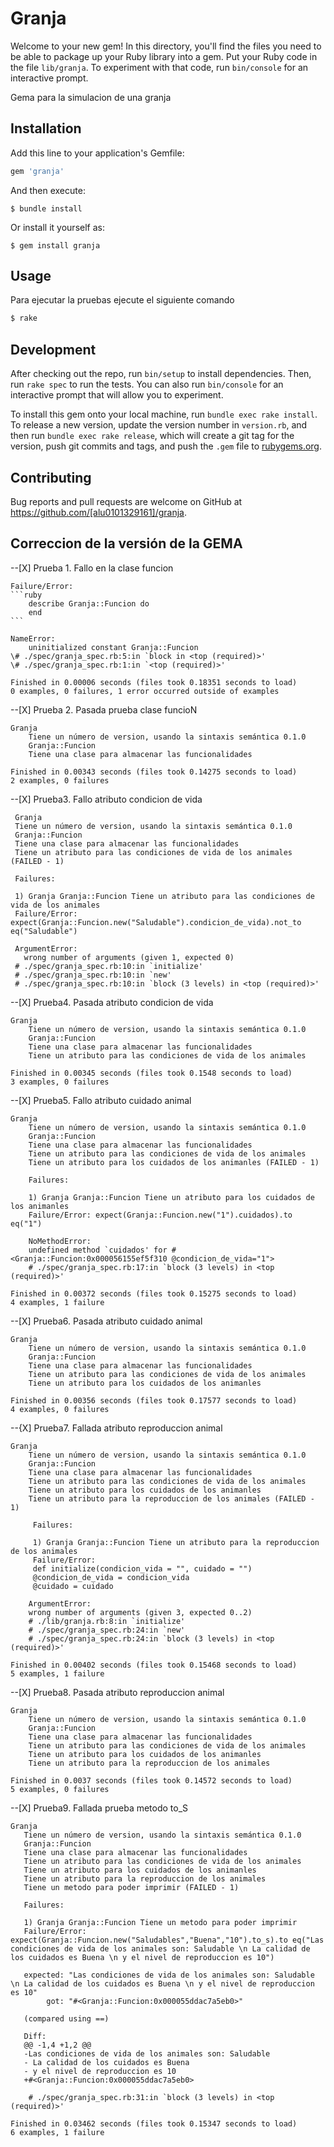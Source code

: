 # Granja

Welcome to your new gem! In this directory, you'll find the files you need to be able to package up your Ruby library into a gem. Put your Ruby code in the file `lib/granja`. To experiment with that code, run `bin/console` for an interactive prompt.

Gema para la simulacion de una granja

## Installation

Add this line to your application's Gemfile:

```ruby
gem 'granja'
```

And then execute:

    $ bundle install

Or install it yourself as:

    $ gem install granja

## Usage

Para ejecutar la pruebas ejecute el siguiente comando
```ruby
$ rake
```


## Development

After checking out the repo, run `bin/setup` to install dependencies. Then, run `rake spec` to run the tests. You can also run `bin/console` for an interactive prompt that will allow you to experiment.

To install this gem onto your local machine, run `bundle exec rake install`. To release a new version, update the version number in `version.rb`, and then run `bundle exec rake release`, which will create a git tag for the version, push git commits and tags, and push the `.gem` file to [rubygems.org](https://rubygems.org).

## Contributing

Bug reports and pull requests are welcome on GitHub at https://github.com/[alu0101329161]/granja.

## Correccion de la versión de la GEMA


--[X] Prueba 1. Fallo en la clase funcion

	Failure/Error:
	```ruby
        describe Granja::Funcion do 
        end
	```

	NameError:
        uninitialized constant Granja::Funcion
	\# ./spec/granja_spec.rb:5:in `block in <top (required)>'
	\# ./spec/granja_spec.rb:1:in `<top (required)>'

	Finished in 0.00006 seconds (files took 0.18351 seconds to load)
	0 examples, 0 failures, 1 error occurred outside of examples


--[X] Prueba 2. Pasada prueba clase funcioN

	Granja
        Tiene un número de version, usando la sintaxis semántica 0.1.0
        Granja::Funcion
        Tiene una clase para almacenar las funcionalidades

	Finished in 0.00343 seconds (files took 0.14275 seconds to load)
	2 examples, 0 failures

--[X] Prueba3. Fallo atributo condicion de vida

     Granja
     Tiene un número de version, usando la sintaxis semántica 0.1.0
     Granja::Funcion
     Tiene una clase para almacenar las funcionalidades
     Tiene un atributo para las condiciones de vida de los animales (FAILED - 1)

     Failures:

     1) Granja Granja::Funcion Tiene un atributo para las condiciones de vida de los animales
     Failure/Error: expect(Granja::Funcion.new("Saludable").condicion_de_vida).not_to eq("Saludable")
     
     ArgumentError:
       wrong number of arguments (given 1, expected 0)
     # ./spec/granja_spec.rb:10:in `initialize'
     # ./spec/granja_spec.rb:10:in `new'
     # ./spec/granja_spec.rb:10:in `block (3 levels) in <top (required)>'

--[X] Prueba4. Pasada atributo condicion de vida

	Granja
        Tiene un número de version, usando la sintaxis semántica 0.1.0
        Granja::Funcion
        Tiene una clase para almacenar las funcionalidades
        Tiene un atributo para las condiciones de vida de los animales

	Finished in 0.00345 seconds (files took 0.1548 seconds to load)
	3 examples, 0 failures

--[X] Prueba5. Fallo atributo cuidado animal

	Granja
        Tiene un número de version, usando la sintaxis semántica 0.1.0
        Granja::Funcion
        Tiene una clase para almacenar las funcionalidades
        Tiene un atributo para las condiciones de vida de los animales
        Tiene un atributo para los cuidados de los animanles (FAILED - 1)

        Failures:

        1) Granja Granja::Funcion Tiene un atributo para los cuidados de los animanles
        Failure/Error: expect(Granja::Funcion.new("1").cuidados).to eq("1")
     
        NoMethodError:
        undefined method `cuidados' for #<Granja::Funcion:0x000056155ef5f310 @condicion_de_vida="1">
        # ./spec/granja_spec.rb:17:in `block (3 levels) in <top (required)>'

	Finished in 0.00372 seconds (files took 0.15275 seconds to load)
	4 examples, 1 failure

--[X] Prueba6. Pasada atributo cuidado animal

	Granja
        Tiene un número de version, usando la sintaxis semántica 0.1.0
        Granja::Funcion
        Tiene una clase para almacenar las funcionalidades
        Tiene un atributo para las condiciones de vida de los animales
        Tiene un atributo para los cuidados de los animanles

	Finished in 0.00356 seconds (files took 0.17577 seconds to load)
	4 examples, 0 failures

--{X] Prueba7. Fallada atributo reproduccion animal

	Granja
        Tiene un número de version, usando la sintaxis semántica 0.1.0
        Granja::Funcion
        Tiene una clase para almacenar las funcionalidades
        Tiene un atributo para las condiciones de vida de los animales
        Tiene un atributo para los cuidados de los animanles
        Tiene un atributo para la reproduccion de los animales (FAILED - 1)

         Failures:

         1) Granja Granja::Funcion Tiene un atributo para la reproduccion de los animales
         Failure/Error:
         def initialize(condicion_vida = "", cuidado = "")
         @condicion_de_vida = condicion_vida
         @cuidado = cuidado
     
        ArgumentError:
        wrong number of arguments (given 3, expected 0..2)
        # ./lib/granja.rb:8:in `initialize'
        # ./spec/granja_spec.rb:24:in `new'
        # ./spec/granja_spec.rb:24:in `block (3 levels) in <top (required)>'

	Finished in 0.00402 seconds (files took 0.15468 seconds to load)
	5 examples, 1 failure

--[X] Prueba8. Pasada atributo reproduccion animal

	Granja
        Tiene un número de version, usando la sintaxis semántica 0.1.0
        Granja::Funcion
        Tiene una clase para almacenar las funcionalidades
        Tiene un atributo para las condiciones de vida de los animales
        Tiene un atributo para los cuidados de los animanles
        Tiene un atributo para la reproduccion de los animales

	Finished in 0.0037 seconds (files took 0.14572 seconds to load)
	5 examples, 0 failures

--[X] Prueba9. Fallada prueba metodo to_S
	
	Granja
       Tiene un número de version, usando la sintaxis semántica 0.1.0
       Granja::Funcion
       Tiene una clase para almacenar las funcionalidades
       Tiene un atributo para las condiciones de vida de los animales
       Tiene un atributo para los cuidados de los animanles
       Tiene un atributo para la reproduccion de los animales
       Tiene un metodo para poder imprimir (FAILED - 1)

       Failures:

       1) Granja Granja::Funcion Tiene un metodo para poder imprimir
       Failure/Error: expect(Granja::Funcion.new("Saludables","Buena","10").to_s).to eq("Las condiciones de vida de los animales son: Saludable \n La calidad de los cuidados es Buena \n y el nivel de reproduccion es 10")
     
       expected: "Las condiciones de vida de los animales son: Saludable \n La calidad de los cuidados es Buena \n y el nivel de reproduccion es 10"
            got: "#<Granja::Funcion:0x000055ddac7a5eb0>"
     
       (compared using ==)
     
       Diff:
       @@ -1,4 +1,2 @@
       -Las condiciones de vida de los animales son: Saludable 
       - La calidad de los cuidados es Buena 
       - y el nivel de reproduccion es 10
       +#<Granja::Funcion:0x000055ddac7a5eb0>
       
        # ./spec/granja_spec.rb:31:in `block (3 levels) in <top (required)>'

	Finished in 0.03462 seconds (files took 0.15347 seconds to load)
	6 examples, 1 failure


